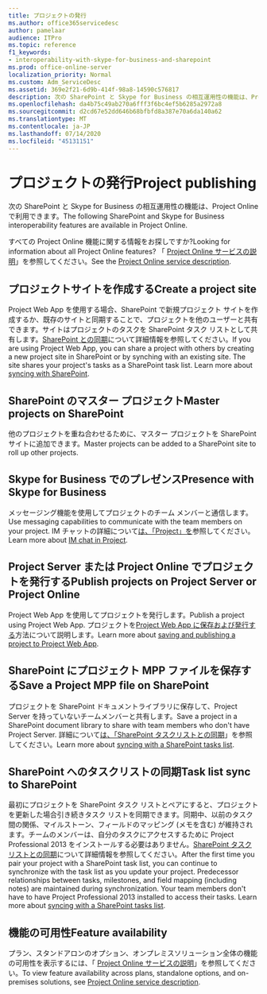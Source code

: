 ```yaml
---
title: プロジェクトの発行
ms.author: office365servicedesc
author: pamelaar
audience: ITPro
ms.topic: reference
f1_keywords:
- interoperability-with-skype-for-business-and-sharepoint
ms.prod: office-online-server
localization_priority: Normal
ms.custom: Adm_ServiceDesc
ms.assetid: 369e2f21-6d9b-414f-98a8-14590c576817
description: 次の SharePoint と Skype for Business の相互運用性の機能は、Project Online で利用できます。
ms.openlocfilehash: da4b75c49ab270a6fff3f6bc4ef5b6285a2972a8
ms.sourcegitcommit: d2cd67e52dd646b68bfbfd8a387e70a6da140a62
ms.translationtype: MT
ms.contentlocale: ja-JP
ms.lasthandoff: 07/14/2020
ms.locfileid: "45131151"
---
```

# <a name="project-publishing"></a><span data-ttu-id="fda0e-103">プロジェクトの発行</span><span class="sxs-lookup"><span data-stu-id="fda0e-103">Project publishing</span></span>

<span data-ttu-id="fda0e-104">次の SharePoint と Skype for Business の相互運用性の機能は、Project Online で利用できます。</span><span class="sxs-lookup"><span data-stu-id="fda0e-104">The following SharePoint and Skype for Business interoperability features are available in Project Online.</span></span>
  
<span data-ttu-id="fda0e-105">すべての Project Online 機能に関する情報をお探しですか?</span><span class="sxs-lookup"><span data-stu-id="fda0e-105">Looking for information about all Project Online features?</span></span> <span data-ttu-id="fda0e-106">「 [Project Online サービスの説明](project-online-service-description.md)」を参照してください。</span><span class="sxs-lookup"><span data-stu-id="fda0e-106">See the [Project Online service description](project-online-service-description.md).</span></span>
  
## <a name="create-a-project-site"></a><span data-ttu-id="fda0e-107">プロジェクトサイトを作成する</span><span class="sxs-lookup"><span data-stu-id="fda0e-107">Create a project site</span></span>

<span data-ttu-id="fda0e-p102">Project Web App を使用する場合、SharePoint で新規プロジェクト サイトを作成するか、既存のサイトと同期することで、プロジェクトを他のユーザーと共有できます。サイトはプロジェクトのタスクを SharePoint タスク リストとして共有します。[SharePoint との同期](https://go.microsoft.com/fwlink/p/?LinkId=271352)について詳細情報を参照してください。</span><span class="sxs-lookup"><span data-stu-id="fda0e-p102">If you are using Project Web App, you can share a project with others by creating a new project site in SharePoint or by synching with an existing site. The site shares your project's tasks as a SharePoint task list. Learn more about [syncing with SharePoint](https://go.microsoft.com/fwlink/p/?LinkId=271352).</span></span>
  
## <a name="master-projects-on-sharepoint"></a><span data-ttu-id="fda0e-111">SharePoint のマスター プロジェクト</span><span class="sxs-lookup"><span data-stu-id="fda0e-111">Master projects on SharePoint</span></span>

<span data-ttu-id="fda0e-112">他のプロジェクトを重ね合わせるために、マスター プロジェクトを SharePoint サイトに追加できます。</span><span class="sxs-lookup"><span data-stu-id="fda0e-112">Master projects can be added to a SharePoint site to roll up other projects.</span></span> 
  
## <a name="presence-with-skype-for-business"></a><span data-ttu-id="fda0e-113">Skype for Business でのプレゼンス</span><span class="sxs-lookup"><span data-stu-id="fda0e-113">Presence with Skype for Business</span></span>

<span data-ttu-id="fda0e-114">メッセージング機能を使用してプロジェクトのチーム メンバーと通信します。</span><span class="sxs-lookup"><span data-stu-id="fda0e-114">Use messaging capabilities to communicate with the team members on your project.</span></span> <span data-ttu-id="fda0e-115">IM チャットの詳細について[は、「Project」を](https://go.microsoft.com/fwlink/p/?LinkId=271351)参照してください。</span><span class="sxs-lookup"><span data-stu-id="fda0e-115">Learn more about [IM chat in Project](https://go.microsoft.com/fwlink/p/?LinkId=271351).</span></span>
  
## <a name="publish-projects-on-project-server-or-project-online"></a><span data-ttu-id="fda0e-116">Project Server または Project Online でプロジェクトを発行する</span><span class="sxs-lookup"><span data-stu-id="fda0e-116">Publish projects on Project Server or Project Online</span></span>

<span data-ttu-id="fda0e-117">Project Web App を使用してプロジェクトを発行します。</span><span class="sxs-lookup"><span data-stu-id="fda0e-117">Publish a project using Project Web App.</span></span> <span data-ttu-id="fda0e-118">プロジェクトを[Project Web App に保存および発行する](https://go.microsoft.com/fwlink/p/?LinkId=271354)方法について説明します。</span><span class="sxs-lookup"><span data-stu-id="fda0e-118">Learn more about [saving and publishing a project to Project Web App](https://go.microsoft.com/fwlink/p/?LinkId=271354).</span></span>
  
## <a name="save-a-project-mpp-file-on-sharepoint"></a><span data-ttu-id="fda0e-119">SharePoint にプロジェクト MPP ファイルを保存する</span><span class="sxs-lookup"><span data-stu-id="fda0e-119">Save a Project MPP file on SharePoint</span></span>

<span data-ttu-id="fda0e-120">プロジェクトを SharePoint ドキュメントライブラリに保存して、Project Server を持っていないチームメンバーと共有します。</span><span class="sxs-lookup"><span data-stu-id="fda0e-120">Save a project in a SharePoint document library to share with team members who don't have Project Server.</span></span> <span data-ttu-id="fda0e-121">詳細について[は、「SharePoint タスクリストとの同期](https://go.microsoft.com/fwlink/p/?LinkId=271353)」を参照してください。</span><span class="sxs-lookup"><span data-stu-id="fda0e-121">Learn more about [syncing with a SharePoint tasks list](https://go.microsoft.com/fwlink/p/?LinkId=271353).</span></span>
  
## <a name="task-list-sync-to-sharepoint"></a><span data-ttu-id="fda0e-122">SharePoint へのタスクリストの同期</span><span class="sxs-lookup"><span data-stu-id="fda0e-122">Task list sync to SharePoint</span></span>

<span data-ttu-id="fda0e-p106">最初にプロジェクトを SharePoint タスク リストとペアにすると、プロジェクトを更新した場合引き続きタスク リストを同期できます。同期中、以前のタスク間の関係、マイルストーン、フィールドのマッピング (メモを含む) が維持されます。チームのメンバーは、自分のタスクにアクセスするために Project Professional 2013 をインストールする必要はありません。[SharePoint タスク リストとの同期](https://go.microsoft.com/fwlink/p/?LinkId=271353)について詳細情報を参照してください。</span><span class="sxs-lookup"><span data-stu-id="fda0e-p106">After the first time you pair your project with a SharePoint task list, you can continue to synchronize with the task list as you update your project. Predecessor relationships between tasks, milestones, and field mapping (including notes) are maintained during synchronization. Your team members don't have to have Project Professional 2013 installed to access their tasks. Learn more about [syncing with a SharePoint tasks list](https://go.microsoft.com/fwlink/p/?LinkId=271353).</span></span>
  
## <a name="feature-availability"></a><span data-ttu-id="fda0e-127">機能の可用性</span><span class="sxs-lookup"><span data-stu-id="fda0e-127">Feature availability</span></span>

<span data-ttu-id="fda0e-128">プラン、スタンドアロンのオプション、オンプレミスソリューション全体の機能の可用性を表示するには、「 [Project Online サービスの説明](project-online-service-description.md)」を参照してください。</span><span class="sxs-lookup"><span data-stu-id="fda0e-128">To view feature availability across plans, standalone options, and on-premises solutions, see [Project Online service description](project-online-service-description.md).</span></span>
  

